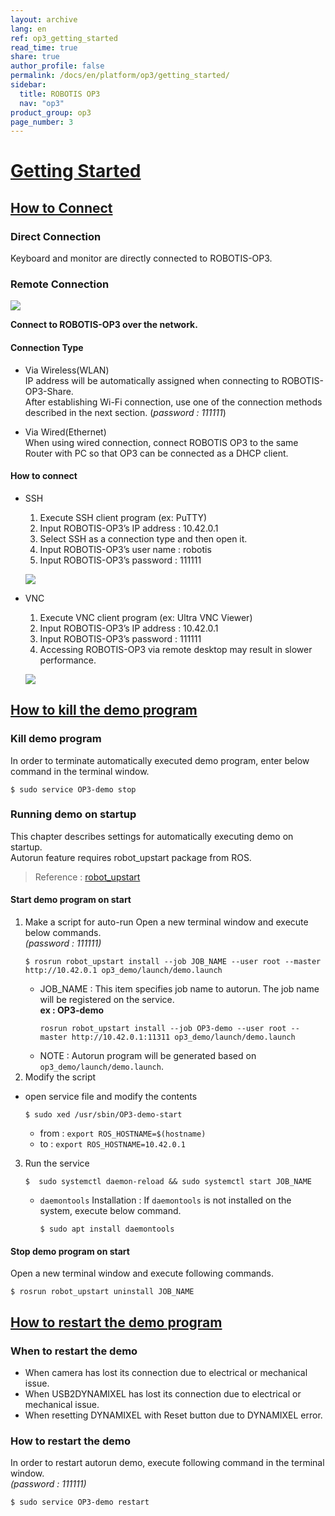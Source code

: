 ```yaml
---
layout: archive
lang: en
ref: op3_getting_started
read_time: true
share: true
author_profile: false
permalink: /docs/en/platform/op3/getting_started/
sidebar:
  title: ROBOTIS OP3
  nav: "op3"
product_group: op3
page_number: 3
---
```


<style>body {counter-reset: h1 2 !important;}</style>

# [Getting Started](#getting-started)

## [How to Connect](#how-to-connect)

### Direct Connection  
Keyboard and monitor are directly connected to ROBOTIS-OP3.  


### Remote Connection

![](/assets/images/platform/op3/op3_connection.png)   

   **Connect to ROBOTIS-OP3 over the network.**  


#### Connection Type  
 - Via Wireless(WLAN)  
 IP address will be automatically assigned when connecting to ROBOTIS-OP3-Share.  
 After establishing Wi-Fi connection, use one of the connection methods described in the next section.
 (_password : 111111_)  

 - Via Wired(Ethernet)   
 When using wired connection, connect ROBOTIS OP3 to the same Router with PC so that OP3 can be connected as a DHCP client.  

#### How to connect
 - SSH
    1. Execute SSH client program (ex: PuTTY)
    2. Input ROBOTIS-OP3’s IP address : 10.42.0.1
    3. Select SSH as a connection type and then open it.
    4. Input ROBOTIS-OP3’s user name : robotis
    5. Input ROBOTIS-OP3’s password : 111111  

    ![](/assets/images/platform/op3/op3_connection_ssh.png)
 - VNC
    1. Execute VNC client program (ex: Ultra VNC Viewer)
    2. Input ROBOTIS-OP3’s IP address : 10.42.0.1
    3. Input ROBOTIS-OP3’s password : 111111
    4. Accessing ROBOTIS-OP3 via remote desktop may result in slower performance.

    ![](/assets/images/platform/op3/op3_connection_vnc.png)
    
## [How to kill the demo program](#how-to-kill-the-demo-program)

### Kill demo program
In order to terminate automatically executed demo program, enter below command in the terminal window.  
```
$ sudo service OP3-demo stop
```

### Running demo on startup
This chapter describes settings for automatically executing demo on startup.  
Autorun feature requires robot_upstart package from ROS.  
> Reference : [robot_upstart]

#### Start demo program on start  
1. Make a script for auto-run
Open a new terminal window and execute below commands.  
_(password : 111111)_  
   ```
   $ rosrun robot_upstart install --job JOB_NAME --user root --master http://10.42.0.1 op3_demo/launch/demo.launch
   ```
   - JOB_NAME : This item specifies job name to autorun. The job name will be registered on the service.  
     **ex : OP3-demo**
      ```
      rosrun robot_upstart install --job OP3-demo --user root --master http://10.42.0.1:11311 op3_demo/launch/demo.launch
      ```
   - NOTE : Autorun program will be generated based on `op3_demo/launch/demo.launch`.  
2. Modify the script  
  - open service file and modify the contents
    ```
    $ sudo xed /usr/sbin/OP3-demo-start
    ```
    - from : ```export ROS_HOSTNAME=$(hostname)```
    - to : ```export ROS_HOSTNAME=10.42.0.1```
3. Run the service
   ```
   $  sudo systemctl daemon-reload && sudo systemctl start JOB_NAME
   ```
   - `daemontools` Installation : If `daemontools` is not installed on the system, execute below command.  
     ```
     $ sudo apt install daemontools
     ```


#### Stop demo program on start
Open a new terminal window and execute following commands.   
```
$ rosrun robot_upstart uninstall JOB_NAME
```

## [How to restart the demo program](#how-to-restart-the-demo-program)

### When to restart the demo
- When camera has lost its connection due to electrical or mechanical issue.  
- When USB2DYNAMIXEL has lost its connection due to electrical or mechanical issue.  
- When resetting DYNAMIXEL with Reset button due to DYNAMIXEL error.  


### How to restart the demo  
In order to restart autorun demo, execute following command in the terminal window.  
_(password : 111111)_  

```
$ sudo service OP3-demo restart
```



[robot_upstart]: http://wiki.ros.org/robot_upstart
